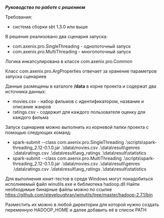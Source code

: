 ***Руководство по работе с решением***

Требования:
* система сборки sbt 1.3.0 или выше

В решение реализовано два сценария запуска:
* com.axenix.pro.SingleThreading - однопоточный запуск
* com.axenix.pro.MultiThreading - многопоточный запуск

Логика инкапсулирована в классе com.axenix.pro.Common

Класс com.axenix.pro.ArgProperties отвечает за хранение параметров запуска сценариев

Данные размещены в каталоге **/data** в корне проекта и содержат два источника данных:
* movies.csv - набор фильмов с идентификатором, название и описание жанров
* ratings.csv - содержит для каждого пользователя оценку для каждого фильма

Запуск сценариев можно выполнить из корневой папки проекта с помощью следующих команд:
* spark-submit --class com.axenix.pro.SingleThreading .\scripts\spark-threading_2.12-0.1.0.jar .\data\movies.csv .\data\result\genres .\data\ratings.csv .\data\result\avg_ratings .\data\result\statistics
* spark-submit --class com.axenix.pro.MultiThreading .\scripts\spark-threading_2.12-0.1.0.jar .\data\movies.csv .\data\result\genres .\data\ratings.csv .\data\result\avg_ratings .\data\result\statistics

Для выполнения юнит-тестов в среде Windows могут понадобиться исполняемый файл winutils.exe и библиотека hadoop.dll
Найти необходимые бинарные файлы можно по ссылке https://github.com/steveloughran/winutils/tree/master/hadoop-2.7.1/bin

Разместить их можно в любой директории для которой нужно создать переменную HADOOP_HOME и далее добавить её в список PATH